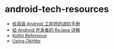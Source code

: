 # android-tech-resources

* [给高级 Android 工程师的进阶手册](http://hencoder.com/)
* [给 Android 开发者的 RxJava 详解](http://gank.io/post/560e15be2dca930e00da1083)
* [Kotlin Reference](https://kotlinlang.org/docs/reference/)
* [Using OkHttp](https://guides.codepath.com/android/Using-OkHttp)
